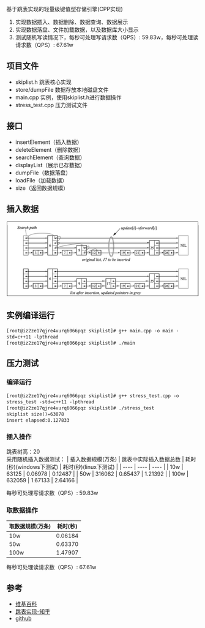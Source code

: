 基于跳表实现的轻量级键值型存储引擎(CPP实现)
1. 实现数据插入、数据删除、数据查询、数据展示 
2. 实现数据落盘、文件加载数据，以及数据库大小显示 
3. 测试随机写读情况下，每秒可处理写请求数（QPS）: 59.83w，每秒可处理读请求数（QPS）: 67.61w

## 项目文件
* skiplist.h 跳表核心实现
* store/dumpFile 数据存放本地磁盘文件
* main.cpp 实例，使用skiplist.h进行数据操作
* stress_test.cpp 压力测试文件

## 接口
* insertElement（插入数据）
* deleteElement（删除数据）
* searchElement（查询数据）
* displayList（展示已存数据）
* dumpFile（数据落盘）
* loadFile（加载数据）
* size（返回数据规模）

## 插入数据
![img](img1.jpg)

## 实例编译运行
```
[root@iz2ze17qjre4vurq6066pqz skiplist]# g++ main.cpp -o main -std=c++11 -lpthread
[root@iz2ze17qjre4vurq6066pqz skiplist]# ./main
```

## 压力测试
### 编译运行
```
[root@iz2ze17qjre4vurq6066pqz skiplist]# g++ stress_test.cpp -o stress_test -std=c++11 -lpthread
[root@iz2ze17qjre4vurq6066pqz skiplist]# ./stress_test 
skiplist size()=63078
insert elapsed:0.127833
```
### 插入操作
跳表树高：20  
采用随机插入数据测试：
|  插入数据规模(万条) | 跳表中实际插入数据总数  | 耗时(秒)(windows下测试)  |  耗时(秒)(linux下测试)  |
|  ----  | ----  | ----  |
| 10w  | 63125   | 0.06978 | 0.12487 |
| 50w  | 316082  | 0.65437 | 1.21392 |
| 100w  | 632059 | 1.67133 | 2.64166 |

每秒可处理写请求数（QPS）: 59.83w
### 取数据操作
|  取数据规模(万条)   | 耗时(秒)  |
|  ----  | ----  |
| 10w   | 0.06184 |
| 50w   | 0.63370 |
| 100w  | 1.47907 |

每秒可处理读请求数（QPS）: 67.61w
## 参考
* [维基百科](https://en.wikipedia.org/wiki/Skip_list)
* [跳表实现-知乎](https://zhuanlan.zhihu.com/p/224575404)
* [github](https://github.com/youngyangyang04/Skiplist-CPP)

